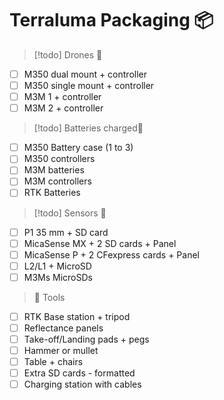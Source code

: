 # Terraluma Packaging 📦
> [!todo] Drones 🚁
- [ ] M350 dual mount + controller
- [ ] M350 single mount + controller
- [ ] M3M 1 + controller
- [ ] M3M 2 + controller

> [!todo] Batteries charged🔋
- [ ] M350 Battery case (1 to 3)
- [ ] M350 controllers
- [ ] M3M batteries
- [ ] M3M controllers
- [ ] RTK Batteries

> [!todo] Sensors 📸
- [ ] P1 35 mm + SD card
- [ ] MicaSense MX + 2 SD cards + Panel
- [ ] MicaSense P + 2 CFexpress cards + Panel
- [ ] L2/L1 + MicroSD
- [ ] M3Ms MicroSDs

> 🔨 Tools

- [ ] RTK Base station + tripod
- [ ] Reflectance panels
- [ ] Take-off/Landing pads + pegs
- [ ] Hammer or mullet
- [ ] Table + chairs
- [ ] Extra SD cards - formatted
- [ ] Charging station with cables
<br>